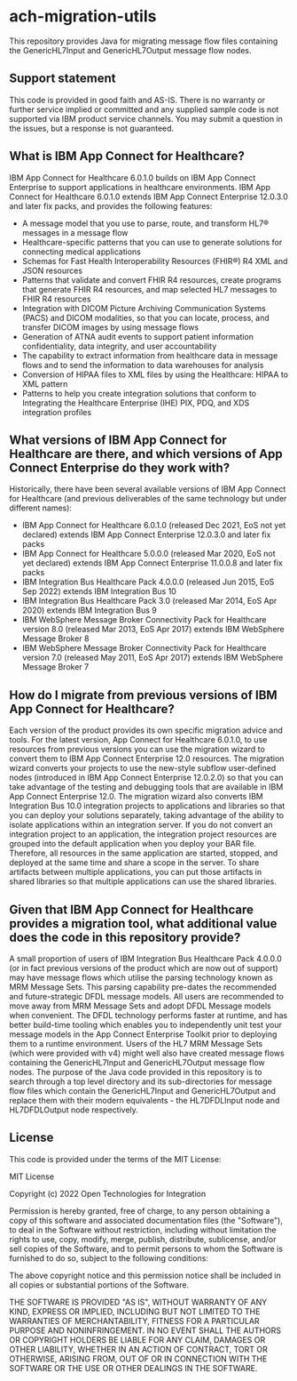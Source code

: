 # ach-migration-utils
This repository provides Java for migrating message flow files containing the GenericHL7Input and GenericHL7Output message flow nodes.

## Support statement
This code is provided in good faith and AS-IS. There is no warranty or further service implied or committed and any supplied sample code is not supported via IBM product service channels.  You may submit a question in the issues, but a response is not guaranteed.

## What is IBM App Connect for Healthcare?
IBM App Connect for Healthcare 6.0.1.0 builds on IBM App Connect Enterprise to support applications in healthcare environments. IBM App Connect for Healthcare 6.0.1.0 extends IBM App Connect Enterprise 12.0.3.0 and later fix packs, and provides the following features:

* A message model that you use to parse, route, and transform HL7® messages in a message flow
* Healthcare-specific patterns that you can use to generate solutions for connecting medical applications
* Schemas for Fast Health Interoperability Resources (FHIR®) R4 XML and JSON resources
* Patterns that validate and convert FHIR R4 resources, create programs that generate FHIR R4 resources, and map selected HL7 messages to FHIR R4 resources
* Integration with DICOM Picture Archiving Communication Systems (PACS) and DICOM modalities, so that you can locate, process, and transfer DICOM images by using message flows
* Generation of ATNA audit events to support patient information confidentiality, data integrity, and user accountability
* The capability to extract information from healthcare data in message flows and to send the information to data warehouses for analysis
* Conversion of HIPAA files to XML files by using the Healthcare: HIPAA to XML pattern
* Patterns to help you create integration solutions that conform to Integrating the Healthcare Enterprise (IHE) PIX, PDQ, and XDS integration profiles

## What versions of IBM App Connect for Healthcare are there, and which versions of App Connect Enterprise do they work with?
Historically, there have been several available versions of IBM App Connect for Healthcare (and previous deliverables of the same technology but under different names):
* IBM App Connect for Healthcare 6.0.1.0 (released Dec 2021, EoS not yet declared) extends IBM App Connect Enterprise 12.0.3.0 and later fix packs
* IBM App Connect for Healthcare 5.0.0.0 (released Mar 2020, EoS not yet declared) extends IBM App Connect Enterprise 11.0.0.8 and later fix packs
* IBM Integration Bus Healthcare Pack 4.0.0.0 (released Jun 2015, EoS Sep 2022) extends IBM Integration Bus 10
* IBM Integration Bus Healthcare Pack 3.0 (released Mar 2014, EoS Apr 2020) extends IBM Integration Bus 9
* IBM WebSphere Message Broker Connectivity Pack for Healthcare version 8.0 (released Mar 2013, EoS Apr 2017) extends IBM WebSphere Message Broker 8
* IBM WebSphere Message Broker Connectivity Pack for Healthcare version 7.0 (released May 2011, EoS Apr 2017) extends IBM WebSphere Message Broker 7

## How do I migrate from previous versions of IBM App Connect for Healthcare?
Each version of the product provides its own specific migration advice and tools. For the latest version, App Connect for Healthcare 6.0.1.0, to use resources from previous versions you can use the migration wizard to convert them to IBM App Connect Enterprise 12.0 resources. The migration wizard converts your projects to use the new-style subflow user-defined nodes (introduced in IBM App Connect Enterprise 12.0.2.0) so that you can take advantage of the testing and debugging tools that are available in IBM App Connect Enterprise 12.0. The migration wizard also converts IBM Integration Bus 10.0 integration projects to applications and libraries so that you can deploy your solutions separately, taking advantage of the ability to isolate applications within an integration server. If you do not convert an integration project to an application, the integration project resources are grouped into the default application when you deploy your BAR file. Therefore, all resources in the same application are started, stopped, and deployed at the same time and share a scope in the server. To share artifacts between multiple applications, you can put those artifacts in shared libraries so that multiple applications can use the shared libraries.

## Given that IBM App Connect for Healthcare provides a migration tool, what additional value does the code in this repository provide?
A small proportion of users of IBM Integration Bus Healthcare Pack 4.0.0.0 (or in fact previous versions of the product which are now out of support) may have message flows which utilise the parsing technology known as MRM Message Sets. This parsing capability pre-dates the recommended and future-strategic DFDL message models. All users are recommended to move away from MRM Message Sets and adopt DFDL Message models when convenient. The DFDL technology performs faster at runtime, and has better build-time tooling which enables you to independently unit test your message models in the App Connect Enterprise Toolkit prior to deploying them to a runtime environment. Users of the HL7 MRM Message Sets (which were provided with v4) might well also have created message flows containing the GenericHL7Input and GenericHL7Output message flow nodes. The purpose of the Java code provided in this repository is to search through a top level directory and its sub-directories for message flow files which contain the GenericHL7Input and GenericHL7Output and replace them with their modern equivalents - the HL7DFDLInput node and HL7DFDLOutput node respectively.

## License
This code is provided under the terms of the MIT License:

MIT License

Copyright (c) 2022 Open Technologies for Integration

Permission is hereby granted, free of charge, to any person obtaining a copy
of this software and associated documentation files (the "Software"), to deal
in the Software without restriction, including without limitation the rights
to use, copy, modify, merge, publish, distribute, sublicense, and/or sell
copies of the Software, and to permit persons to whom the Software is
furnished to do so, subject to the following conditions:

The above copyright notice and this permission notice shall be included in all
copies or substantial portions of the Software.

THE SOFTWARE IS PROVIDED "AS IS", WITHOUT WARRANTY OF ANY KIND, EXPRESS OR
IMPLIED, INCLUDING BUT NOT LIMITED TO THE WARRANTIES OF MERCHANTABILITY,
FITNESS FOR A PARTICULAR PURPOSE AND NONINFRINGEMENT. IN NO EVENT SHALL THE
AUTHORS OR COPYRIGHT HOLDERS BE LIABLE FOR ANY CLAIM, DAMAGES OR OTHER
LIABILITY, WHETHER IN AN ACTION OF CONTRACT, TORT OR OTHERWISE, ARISING FROM,
OUT OF OR IN CONNECTION WITH THE SOFTWARE OR THE USE OR OTHER DEALINGS IN THE
SOFTWARE.
